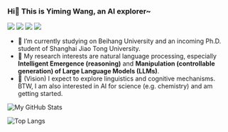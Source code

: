 

<!--
**Alsace08/Alsace08** is a ✨ _special_ ✨ repository because its `README.md` (this file) appears on your GitHub profile.

Here are some ideas to get you started:

- 🔭 I’m currently working on ...
- 🌱 I’m currently learning ...
- 👯 I’m looking to collaborate on ...
- 🤔 I’m looking for help with ...
- 💬 Ask me about ...
- 📫 How to reach me: ...
- 😄 Pronouns: ...
- ⚡ Fun fact: ...
-->
### Hi👋 This is Yiming Wang, an AI explorer~
<a href = "mailto: alsaceym@gmail.com"><img src="https://img.shields.io/badge/-GMail-yellow?style=plastic&logo=gmail&logoColor=red" target="_blank"></a> <a href = "https://www.zhihu.com/people/yikou-niao-93"><img src="https://img.shields.io/badge/-ZhiHu(知乎)-blue?style=plastic&logo=zhihu&logoColor=white" target="_blank"></a> <a href = "https://alsace08.github.io"><img src="https://img.shields.io/badge/-Blog-green?style=plastic&logo=blog" target="_blank"></a> <a href = "https://alsace08.github.io/cv/index.html"><img src="https://img.shields.io/badge/-Curriculum%20Vitae-white?style=plastic&logo=cv" target="_blank"></a>

- 🔭 I’m currently studying on Beihang University and an incoming Ph.D. student of Shanghai Jiao Tong University.
- 🌱 My research interests are natural language processing, especially **Intelligent Emergence (reasoning)** and **Manipulation (controllable generation) of Large Language Models (LLMs)**. 
- 🤔 (Vision) I expect to explore linguistics and cognitive mechanisms. BTW, I am also interested in AI for science (e.g. chemistry) and am getting started.

![My GitHub Stats](https://github-readme-stats.vercel.app/api?username=Alsace08&theme=vue&show_icons=true)

![Top Langs](https://github-readme-stats.vercel.app/api/top-langs/?username=Alsace08&layout=compact&theme=vue)
